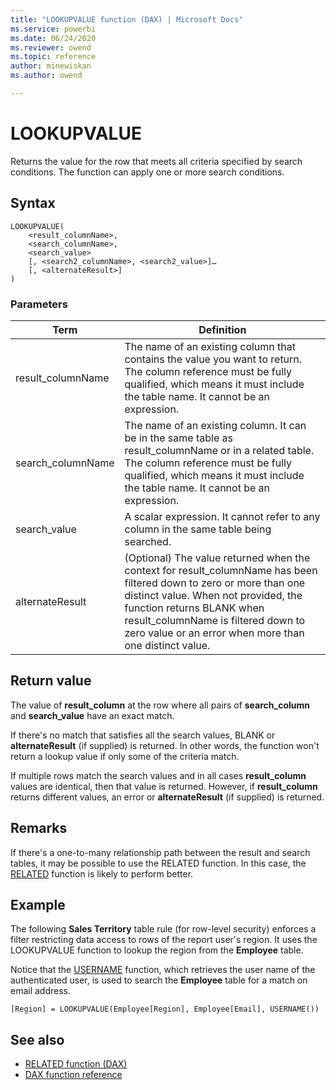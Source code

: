```yaml
---
title: "LOOKUPVALUE function (DAX) | Microsoft Docs"
ms.service: powerbi 
ms.date: 06/24/2020
ms.reviewer: owend
ms.topic: reference
author: minewiskan
ms.author: owend

---
```

# LOOKUPVALUE

Returns the value for the row that meets all criteria specified by search conditions. The function can apply one or more search conditions.

## Syntax

```dax
LOOKUPVALUE(
    <result_columnName>,
    <search_columnName>,
    <search_value>
    [, <search2_columnName>, <search2_value>]…
    [, <alternateResult>]
)
```

### Parameters

|Term|Definition|
|--------|--------------|
| result_columnName  |  The name of an existing column that contains the value you want to return. The column reference must be fully qualified, which means it must include the table name. It cannot be an expression. |
| search_columnName  | The name of an existing column. It can be in the same table as result_columnName or in a related table. The column reference must be fully qualified, which means it must include the table name. It cannot be an expression. |
| search_value | A scalar expression. It cannot refer to any column in the same table being searched. |
| alternateResult | (Optional) The value returned when the context for result_columnName has been filtered down to zero or more than one distinct value. When not provided, the function returns BLANK when result_columnName is filtered down to zero value or an error when more than one distinct value. |

## Return value

The value of **result_column** at the row where all pairs of **search_column** and **search_value** have an exact match.

If there's no match that satisfies all the search values, BLANK or **alternateResult** (if supplied) is returned. In other words, the function won't return a lookup value if only some of the criteria match.

If multiple rows match the search values and in all cases **result_column** values are identical, then that value is returned. However, if **result_column** returns different values, an error or **alternateResult** (if supplied) is returned.

## Remarks

If there's a one-to-many relationship path between the result and search tables, it may be possible to use the RELATED function. In this case, the [RELATED](related-function-dax.md) function is likely to perform better.

## Example

The following **Sales Territory** table rule (for row-level security) enforces a filter restricting data access to rows of the report user's region. It uses the LOOKUPVALUE function to lookup the region from the **Employee** table.

Notice that the [USERNAME](username-function-dax.md) function, which retrieves the user name of the authenticated user, is used to search the **Employee** table for a match on email address.

```dax
[Region] = LOOKUPVALUE(Employee[Region], Employee[Email], USERNAME())
```

## See also

- [RELATED function (DAX)](related-function-dax.md)
- [DAX function reference](dax-function-reference.md)
